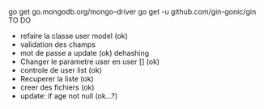 
go get go.mongodb.org/mongo-driver
go get -u github.com/gin-gonic/gin
TO DO
- refaire la classe user model (ok)
- validation des champs
- mot de passe a update (ok)
    dehashing
- Changer le parametre user en user [] (ok)
- controle de user list (ok)
- Recuperer la liste (ok)
- creer des fichiers (ok)
- update:
    if age not null (ok...?)